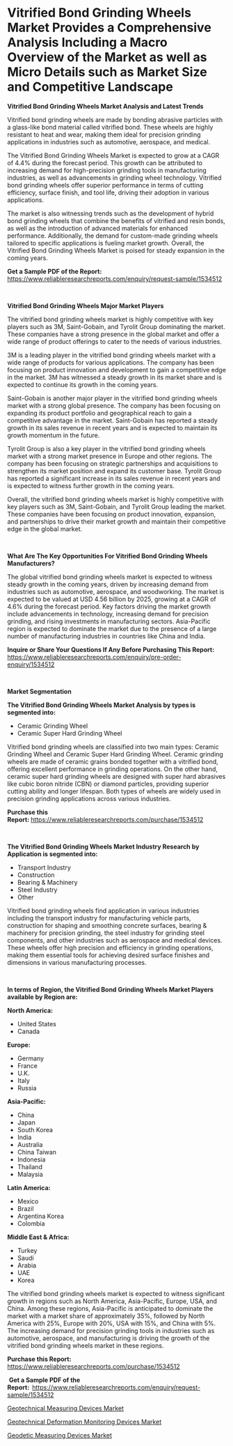 <p><h1>Vitrified Bond Grinding Wheels Market Provides a Comprehensive Analysis Including a Macro Overview of the Market as well as Micro Details such as Market Size and Competitive Landscape</h1></p><p><strong>Vitrified Bond Grinding Wheels Market Analysis and Latest Trends</strong></p>
<p><p>Vitrified bond grinding wheels are made by bonding abrasive particles with a glass-like bond material called vitrified bond. These wheels are highly resistant to heat and wear, making them ideal for precision grinding applications in industries such as automotive, aerospace, and medical.</p><p>The Vitrified Bond Grinding Wheels Market is expected to grow at a CAGR of 4.4% during the forecast period. This growth can be attributed to increasing demand for high-precision grinding tools in manufacturing industries, as well as advancements in grinding wheel technology. Vitrified bond grinding wheels offer superior performance in terms of cutting efficiency, surface finish, and tool life, driving their adoption in various applications.</p><p>The market is also witnessing trends such as the development of hybrid bond grinding wheels that combine the benefits of vitrified and resin bonds, as well as the introduction of advanced materials for enhanced performance. Additionally, the demand for custom-made grinding wheels tailored to specific applications is fueling market growth. Overall, the Vitrified Bond Grinding Wheels Market is poised for steady expansion in the coming years.</p></p>
<p><strong>Get a Sample PDF of the Report:&nbsp;</strong> <a href="https://www.reliableresearchreports.com/enquiry/request-sample/1534512">https://www.reliableresearchreports.com/enquiry/request-sample/1534512</a></p>
<p>&nbsp;</p>
<p><strong>Vitrified Bond Grinding Wheels Major Market Players</strong></p>
<p><p>The vitrified bond grinding wheels market is highly competitive with key players such as 3M, Saint-Gobain, and Tyrolit Group dominating the market. These companies have a strong presence in the global market and offer a wide range of product offerings to cater to the needs of various industries.</p><p>3M is a leading player in the vitrified bond grinding wheels market with a wide range of products for various applications. The company has been focusing on product innovation and development to gain a competitive edge in the market. 3M has witnessed a steady growth in its market share and is expected to continue its growth in the coming years.</p><p>Saint-Gobain is another major player in the vitrified bond grinding wheels market with a strong global presence. The company has been focusing on expanding its product portfolio and geographical reach to gain a competitive advantage in the market. Saint-Gobain has reported a steady growth in its sales revenue in recent years and is expected to maintain its growth momentum in the future.</p><p>Tyrolit Group is also a key player in the vitrified bond grinding wheels market with a strong market presence in Europe and other regions. The company has been focusing on strategic partnerships and acquisitions to strengthen its market position and expand its customer base. Tyrolit Group has reported a significant increase in its sales revenue in recent years and is expected to witness further growth in the coming years.</p><p>Overall, the vitrified bond grinding wheels market is highly competitive with key players such as 3M, Saint-Gobain, and Tyrolit Group leading the market. These companies have been focusing on product innovation, expansion, and partnerships to drive their market growth and maintain their competitive edge in the global market.</p></p>
<p>&nbsp;</p>
<p><strong>What Are The Key Opportunities For Vitrified Bond Grinding Wheels Manufacturers?</strong></p>
<p><p>The global vitrified bond grinding wheels market is expected to witness steady growth in the coming years, driven by increasing demand from industries such as automotive, aerospace, and woodworking. The market is expected to be valued at USD 4.56 billion by 2025, growing at a CAGR of 4.6% during the forecast period. Key factors driving the market growth include advancements in technology, increasing demand for precision grinding, and rising investments in manufacturing sectors. Asia-Pacific region is expected to dominate the market due to the presence of a large number of manufacturing industries in countries like China and India.</p></p>
<p><strong>Inquire or Share Your Questions If Any Before Purchasing This Report:</strong> <a href="https://www.reliableresearchreports.com/enquiry/pre-order-enquiry/1534512">https://www.reliableresearchreports.com/enquiry/pre-order-enquiry/1534512</a></p>
<p>&nbsp;</p>
<p><strong>Market Segmentation</strong></p>
<p><strong>The Vitrified Bond Grinding Wheels Market Analysis by types is segmented into:</strong></p>
<p><ul><li>Ceramic Grinding Wheel</li><li>Ceramic Super Hard Grinding Wheel</li></ul></p>
<p><p>Vitrified bond grinding wheels are classified into two main types: Ceramic Grinding Wheel and Ceramic Super Hard Grinding Wheel. Ceramic grinding wheels are made of ceramic grains bonded together with a vitrified bond, offering excellent performance in grinding operations. On the other hand, ceramic super hard grinding wheels are designed with super hard abrasives like cubic boron nitride (CBN) or diamond particles, providing superior cutting ability and longer lifespan. Both types of wheels are widely used in precision grinding applications across various industries.</p></p>
<p><strong>Purchase this Report:&nbsp;</strong><a href="https://www.reliableresearchreports.com/purchase/1534512">https://www.reliableresearchreports.com/purchase/1534512</a></p>
<p>&nbsp;</p>
<p><strong>The Vitrified Bond Grinding Wheels Market Industry Research by Application is segmented into:</strong></p>
<p><ul><li>Transport Industry</li><li>Construction</li><li>Bearing & Machinery</li><li>Steel Industry</li><li>Other</li></ul></p>
<p><p>Vitrified bond grinding wheels find application in various industries including the transport industry for manufacturing vehicle parts, construction for shaping and smoothing concrete surfaces, bearing & machinery for precision grinding, the steel industry for grinding steel components, and other industries such as aerospace and medical devices. These wheels offer high precision and efficiency in grinding operations, making them essential tools for achieving desired surface finishes and dimensions in various manufacturing processes.</p></p>
<p>&nbsp;</p>
<p><strong>In terms of Region, the Vitrified Bond Grinding Wheels Market Players available by Region are:</strong></p>
<p>
    <p> <strong> North America: </strong>
        <ul>
            <li>United States</li>
            <li>Canada</li>
        </ul>
        </p> 
    <p> <strong> Europe: </strong>
        <ul>
            <li>Germany</li>
            <li>France</li>
            <li>U.K.</li>
            <li>Italy</li>
            <li>Russia</li>
        </ul>
        </p> 
    <p> <strong> Asia-Pacific: </strong>
        <ul>
            <li>China</li>
            <li>Japan</li>
            <li>South Korea</li>
            <li>India</li>
            <li>Australia</li>
            <li>China Taiwan</li>
            <li>Indonesia</li>
            <li>Thailand</li>
            <li>Malaysia</li>
        </ul>
        </p> 
    <p> <strong> Latin America: </strong>
        <ul>
            <li>Mexico</li>
            <li>Brazil</li>
            <li>Argentina Korea</li>
            <li>Colombia</li>
        </ul>
        </p> 
    <p> <strong> Middle East & Africa: </strong>
        <ul>
            <li>Turkey</li>
            <li>Saudi</li>
            <li>Arabia</li>
            <li>UAE</li>
            <li>Korea</li>
        </ul>
    </p>
    </p>
<p><p>The vitrified bond grinding wheels market is expected to witness significant growth in regions such as North America, Asia-Pacific, Europe, USA, and China. Among these regions, Asia-Pacific is anticipated to dominate the market with a market share of approximately 35%, followed by North America with 25%, Europe with 20%, USA with 15%, and China with 5%. The increasing demand for precision grinding tools in industries such as automotive, aerospace, and manufacturing is driving the growth of the vitrified bond grinding wheels market in these regions.</p></p>
<p><strong>Purchase this Report: </strong><a href="https://www.reliableresearchreports.com/purchase/1534512">https://www.reliableresearchreports.com/purchase/1534512</a></p>
<p>&nbsp;<strong>Get a Sample PDF of the Report:&nbsp;&nbsp;</strong><a href="https://www.reliableresearchreports.com/enquiry/request-sample/1534512">https://www.reliableresearchreports.com/enquiry/request-sample/1534512</a></p>
<p><strong></strong></p>
<p><p><a href="https://view.publitas.com/reportprime-1/geotechnical-measuring-devices-market-furnish-information-about-market-size-market-share-market-dynamics-and-projections-spanning-from-2023-to-2030/">Geotechnical Measuring Devices Market</a></p><p><a href="https://view.publitas.com/reportprime-1/geotechnical-deformation-monitoring-devices-market-research-report-the-key-to-successful-business-strategy-forecasted-for-period-from-2023-2030/">Geotechnical Deformation Monitoring Devices Market</a></p><p><a href="https://view.publitas.com/reportprime-1/geodetic-measuring-devices-market-with-the-goal-of-estimating-the-market-size-and-future-growth-potential-of-various-market-segments-based-on-component-applications-end-user-and-region/">Geodetic Measuring Devices Market</a></p></p>